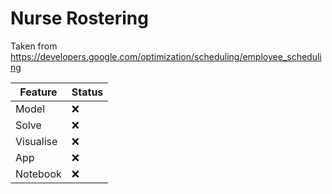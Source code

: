 # Nurse Rostering

Taken from https://developers.google.com/optimization/scheduling/employee_scheduling


| Feature | Status |
| ------- | ------ |
| Model   | :x: |
| Solve   | :x: |
| Visualise | :x: |
| App | :x: |
| Notebook | :x: |
